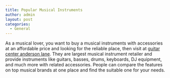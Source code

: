 ```yaml
---
title: Popular Musical Instruments
author: admin
layout: post
categories:
  - General
---
```

As a musical lover, you want to buy a  musical instruments with accessories at an affordable price and looking for the reliable place, then visit at <a href="http://www.guitarcenter.com/">guitar center anderson lane</a>. They are largest musical instrument retailer and provide instruments like guitars, basses, drums, keyboards, DJ equipment, and much more with related accessories. People can compare the features on top musical brands at one place and find the suitable one for your needs. 
